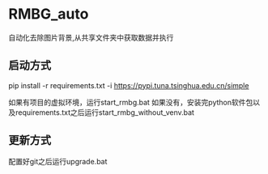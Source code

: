 # RMBG_auto
自动化去除图片背景,从共享文件夹中获取数据并执行

## 启动方式
pip install -r requirements.txt -i https://pypi.tuna.tsinghua.edu.cn/simple 

如果有项目的虚拟环境，运行start_rmbg.bat
如果没有，安装完python软件包以及requirements.txt之后运行start_rmbg_without_venv.bat

## 更新方式
配置好git之后运行upgrade.bat